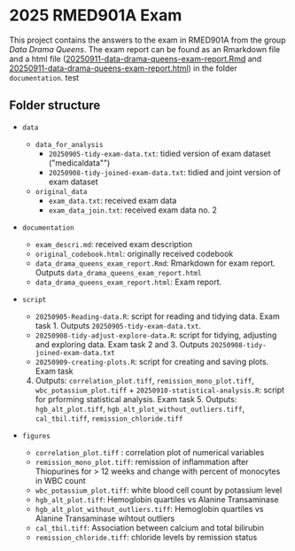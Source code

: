 # 2025 RMED901A Exam
This project contains the answers to the exam in RMED901A from the group _Data Drama Queens_.
The exam report can be found as an Rmarkdown file and a html file ([20250911-data-drama-queens-exam-report.Rmd]() and [20250911-data-drama-queens-exam-report.html]()) in the folder `documentation`. test

## Folder structure
* `data`
    + `data_for_analysis`
      + `20250905-tidy-exam-data.txt`: tidied version of exam dataset ("medicaldata"")
      + `20250908-tidy-joined-exam-data.txt`: tidied and joint version of exam dataset
    + `original_data`   
      + `exam_data.txt`: received exam data
      + `exam_data_join.txt`: received exam data no. 2
      

* `documentation`
    + `exam_descri.md`: received exam description
    + `original_codebook.html`: originally received codebook
    + `data_drama_queens_exam_report.Rmd`: Rmarkdown for exam report. 
       Outputs   `data_drama_queens_exam_report.html`
    + `data_drama_queens_exam_report.html`: Exam report. 
      
* `script`
    + `20250905-Reading-data.R`: script for reading and tidying data. Exam task 1. Outputs `20250905-tidy-exam-data.txt`.
    + `20250908-tidy-adjust-explore-data.R`: script for tidying, adjusting and exploring data. Exam task 2 and 3. Outputs `20250908-tidy-joined-exam-data.txt`
    + `20250909-creating-plots.R`: script for creating and saving plots. Exam task
    4. Outputs:
      `correlation_plot.tiff`,
      `remission_mono_plot.tiff`, 
      `wbc_potassium_plot.tiff`
      + `20250910-statistical-analysis.R`:  script for prforming statistical analysis. Exam task 5. Outputs:
      `hgb_alt_plot.tiff`,
      `hgb_alt_plot_without_outliers.tiff`,
      `cal_tbil.tiff`,
      `remission_chloride.tiff`

* `figures`
    + `correlation_plot.tiff` : correlation plot of numerical variables
    + `remission_mono_plot.tiff`: remission of inflammation after Thiopurines for > 12 weeks and change with percent of monocytes in WBC count
    + `wbc_potassium_plot.tiff`: white blood cell count by potassium level
    + `hgb_alt_plot.tiff`: Hemoglobin quartiles vs Alanine Transaminase
    + `hgb_alt_plot_without_outliers.tiff`: Hemoglobin quartiles vs Alanine Transaminase wihtout outliers
    + `cal_tbil.tiff`: Association between calcium and total bilirubin
    + `remission_chloride.tiff`: chloride levels by remission status

